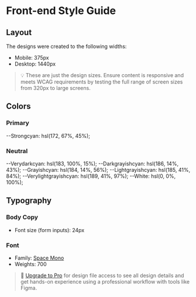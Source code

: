 # Front-end Style Guide

## Layout

The designs were created to the following widths:

- Mobile: 375px
- Desktop: 1440px

> 💡 These are just the design sizes. Ensure content is responsive and meets WCAG requirements by testing the full range of screen sizes from 320px to large screens.

## Colors

### Primary

--Strongcyan: hsl(172, 67%, 45%);

### Neutral

--Verydarkcyan: hsl(183, 100%, 15%);
--Darkgrayishcyan: hsl(186, 14%, 43%);
--Grayishcyan: hsl(184, 14%, 56%);
--Lightgrayishcyan: hsl(185, 41%, 84%);
--Verylightgrayishcyan: hsl(189, 41%, 97%);
--White: hsl(0, 0%, 100%);

## Typography

### Body Copy

- Font size (form inputs): 24px

### Font

- Family: [Space Mono](https://fonts.google.com/specimen/Space+Mono)
- Weights: 700

> 💎 [Upgrade to Pro](https://www.frontendmentor.io/pro?ref=style-guide) for design file access to see all design details and get hands-on experience using a professional workflow with tools like Figma.

